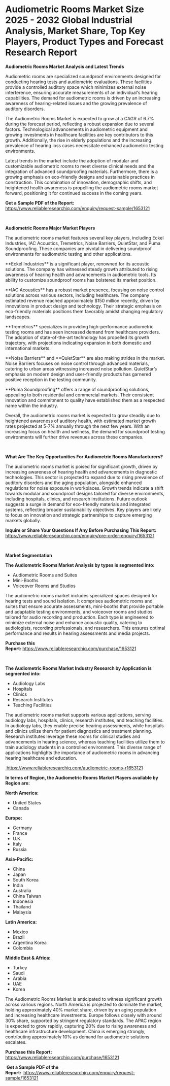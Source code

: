 <p><h1>Audiometric Rooms Market Size 2025 - 2032 Global Industrial Analysis, Market Share, Top Key Players, Product Types and Forecast Research Report</h1></p><p><strong>Audiometric Rooms Market Analysis and Latest Trends</strong></p>
<p><p>Audiometric rooms are specialized soundproof environments designed for conducting hearing tests and audiometric evaluations. These facilities provide a controlled auditory space which minimizes external noise interference, ensuring accurate measurements of an individual's hearing capabilities. The demand for audiometric rooms is driven by an increasing awareness of hearing-related issues and the growing prevalence of auditory disorders.</p><p>The Audiometric Rooms Market is expected to grow at a CAGR of 6.7% during the forecast period, reflecting a robust expansion due to several factors. Technological advancements in audiometric equipment and growing investments in healthcare facilities are key contributors to this growth. Additionally, the rise in elderly populations and the increasing prevalence of hearing loss cases necessitate enhanced audiometric testing environments. </p><p>Latest trends in the market include the adoption of modular and customizable audiometric rooms to meet diverse clinical needs and the integration of advanced soundproofing materials. Furthermore, there is a growing emphasis on eco-friendly designs and sustainable practices in construction. This combination of innovation, demographic shifts, and heightened health awareness is propelling the audiometric rooms market forward, positioning it for continued success in the coming years.</p></p>
<p><strong>Get a Sample PDF of the Report:&nbsp;</strong> <a href="https://www.reliableresearchiq.com/enquiry/request-sample/1653121?utm_campaign=1144&utm_medium=2&utm_source=Github&utm_content=ia&utm_term=16042025&utm_id=audiometric-rooms">https://www.reliableresearchiq.com/enquiry/request-sample/1653121</a></p>
<p>&nbsp;</p>
<p><strong>Audiometric Rooms Major Market Players</strong></p>
<p><p>The audiometric rooms market features several key players, including Eckel Industries, IAC Acoustics, Tremetrics, Noise Barriers, QuietStar, and Puma Soundproofing. These companies are pivotal in delivering soundproof environments for audiometric testing and other applications.</p><p>**Eckel Industries** is a significant player, renowned for its acoustic solutions. The company has witnessed steady growth attributed to rising awareness of hearing health and advancements in audiometric tools. Its ability to customize soundproof rooms has bolstered its market position.</p><p>**IAC Acoustics** has a robust market presence, focusing on noise control solutions across various sectors, including healthcare. The company estimated revenue reached approximately $150 million recently, driven by innovations in product design and technology. Their strategic emphasis on eco-friendly materials positions them favorably amidst changing regulatory landscapes.</p><p>**Tremetrics** specializes in providing high-performance audiometric testing rooms and has seen increased demand from healthcare providers. The adoption of state-of-the-art technology has propelled its growth trajectory, with projections indicating expansion in both domestic and international markets.</p><p>**Noise Barriers** and **QuietStar** are also making strides in the market. Noise Barriers focuses on noise control through advanced materials, catering to urban areas witnessing increased noise pollution. QuietStar’s emphasis on modern design and user-friendly products has garnered positive reception in the testing community.</p><p>**Puma Soundproofing** offers a range of soundproofing solutions, appealing to both residential and commercial markets. Their consistent innovation and commitment to quality have established them as a respected name within the industry.</p><p>Overall, the audiometric rooms market is expected to grow steadily due to heightened awareness of auditory health, with estimated market growth rates projected at 5-7% annually through the next few years. With an increasing focus on health and wellness, the demand for soundproof testing environments will further drive revenues across these companies.</p></p>
<p>&nbsp;</p>
<p><strong>What Are The Key Opportunities For Audiometric Rooms Manufacturers?</strong></p>
<p><p>The audiometric rooms market is poised for significant growth, driven by increasing awareness of hearing health and advancements in diagnostic technologies. This sector is projected to expand due to rising prevalence of auditory disorders and the aging population, alongside enhanced regulations for noise exposure in workplaces. Growth trends indicate a shift towards modular and soundproof designs tailored for diverse environments, including hospitals, clinics, and research institutions. Future outlook suggests a surge in demand for eco-friendly materials and integrated systems, reflecting broader sustainability objectives. Key players are likely to focus on innovation and strategic partnerships to capture emerging markets globally.</p></p>
<p><strong>Inquire or Share Your Questions If Any Before Purchasing This Report:</strong> <a href="https://www.reliableresearchiq.com/enquiry/pre-order-enquiry/1653121?utm_campaign=1144&utm_medium=2&utm_source=Github&utm_content=ia&utm_term=16042025&utm_id=audiometric-rooms">https://www.reliableresearchiq.com/enquiry/pre-order-enquiry/1653121</a></p>
<p>&nbsp;</p>
<p><strong>Market Segmentation</strong></p>
<p><strong>The Audiometric Rooms Market Analysis by types is segmented into:</strong></p>
<p><ul><li>Audiometric Rooms and Suites</li><li>Mini-Booths</li><li>Voiceover Rooms and Studios</li></ul></p>
<p><p>The audiometric rooms market includes specialized spaces designed for hearing tests and sound isolation. It comprises audiometric rooms and suites that ensure accurate assessments, mini-booths that provide portable and adaptable testing environments, and voiceover rooms and studios tailored for audio recording and production. Each type is engineered to minimize external noise and enhance acoustic quality, catering to audiologists, recording professionals, and researchers. This ensures optimal performance and results in hearing assessments and media projects.</p></p>
<p><strong>Purchase this Report:&nbsp;</strong><a href="https://www.reliableresearchiq.com/purchase/1653121?utm_campaign=1144&utm_medium=2&utm_source=Github&utm_content=ia&utm_term=16042025&utm_id=audiometric-rooms">https://www.reliableresearchiq.com/purchase/1653121</a></p>
<p>&nbsp;</p>
<p><strong>The Audiometric Rooms Market Industry Research by Application is segmented into:</strong></p>
<p><ul><li>Audiology Labs</li><li>Hospitals</li><li>Clinics</li><li>Research Institutes</li><li>Teaching Facilities</li></ul></p>
<p><p>The audiometric rooms market supports various applications, serving audiology labs, hospitals, clinics, research institutes, and teaching facilities. In audiology labs, they enable precise hearing assessments, while hospitals and clinics utilize them for patient diagnostics and treatment planning. Research institutes leverage these rooms for clinical studies and advancements in hearing science, whereas teaching facilities utilize them to train audiology students in a controlled environment. This diverse range of applications highlights the importance of audiometric rooms in advancing hearing healthcare and education.</p></p>
<p><a href="https://www.reliableresearchiq.com/audiometric-rooms-r1653121?utm_campaign=1144&utm_medium=2&utm_source=Github&utm_content=ia&utm_term=16042025&utm_id=audiometric-rooms">&nbsp;https://www.reliableresearchiq.com/audiometric-rooms-r1653121</a></p>
<p><strong>In terms of Region, the Audiometric Rooms Market Players available by Region are:</strong></p>
<p>
    <p> <strong> North America: </strong>
        <ul>
            <li>United States</li>
            <li>Canada</li>
        </ul>
        </p> 
    <p> <strong> Europe: </strong>
        <ul>
            <li>Germany</li>
            <li>France</li>
            <li>U.K.</li>
            <li>Italy</li>
            <li>Russia</li>
        </ul>
        </p> 
    <p> <strong> Asia-Pacific: </strong>
        <ul>
            <li>China</li>
            <li>Japan</li>
            <li>South Korea</li>
            <li>India</li>
            <li>Australia</li>
            <li>China Taiwan</li>
            <li>Indonesia</li>
            <li>Thailand</li>
            <li>Malaysia</li>
        </ul>
        </p> 
    <p> <strong> Latin America: </strong>
        <ul>
            <li>Mexico</li>
            <li>Brazil</li>
            <li>Argentina Korea</li>
            <li>Colombia</li>
        </ul>
        </p> 
    <p> <strong> Middle East & Africa: </strong>
        <ul>
            <li>Turkey</li>
            <li>Saudi</li>
            <li>Arabia</li>
            <li>UAE</li>
            <li>Korea</li>
        </ul>
    </p>
    </p>
<p><p>The Audiometric Rooms Market is anticipated to witness significant growth across various regions. North America is projected to dominate the market, holding approximately 40% market share, driven by an aging population and increasing healthcare investments. Europe follows closely with around 30% share, supported by stringent regulatory standards. The APAC region is expected to grow rapidly, capturing 20% due to rising awareness and healthcare infrastructure development. China is emerging strongly, contributing approximately 10% as demand for audiometric solutions escalates.</p></p>
<p><strong>Purchase this Report: </strong><a href="https://www.reliableresearchiq.com/purchase/1653121?utm_campaign=1144&utm_medium=2&utm_source=Github&utm_content=ia&utm_term=16042025&utm_id=audiometric-rooms">https://www.reliableresearchiq.com/purchase/1653121</a></p>
<p>&nbsp;<strong>Get a Sample PDF of the Report:&nbsp;&nbsp;</strong><a href="https://www.reliableresearchiq.com/enquiry/request-sample/1653121?utm_campaign=1144&utm_medium=2&utm_source=Github&utm_content=ia&utm_term=16042025&utm_id=audiometric-rooms">https://www.reliableresearchiq.com/enquiry/request-sample/1653121</a></p>
<p><strong></strong></p>
<p><p></p><p></p><p></p></p>